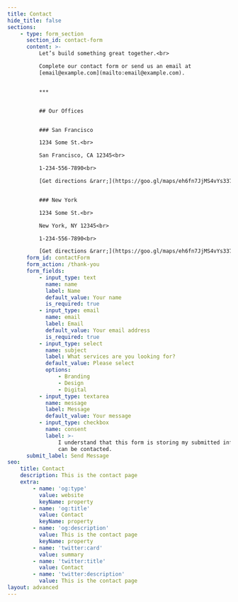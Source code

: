 ```yaml
---
title: Contact
hide_title: false
sections:
    - type: form_section
      section_id: contact-form
      content: >-
          Let’s build something great together.<br>

          Complete our contact form or send us an email at
          [email@example.com](mailto:email@example.com).


          ***


          ## Our Offices


          ### San Francisco

          1234 Some St.<br>

          San Francisco, CA 12345<br>

          1-234-556-7890<br>

          [Get directions &rarr;](https://goo.gl/maps/eh6fn7JjMS4vYs337)


          ### New York

          1234 Some St.<br>

          New York, NY 12345<br>

          1-234-556-7890<br>

          [Get directions &rarr;](https://goo.gl/maps/eh6fn7JjMS4vYs337)
      form_id: contactForm
      form_action: /thank-you
      form_fields:
          - input_type: text
            name: name
            label: Name
            default_value: Your name
            is_required: true
          - input_type: email
            name: email
            label: Email
            default_value: Your email address
            is_required: true
          - input_type: select
            name: subject
            label: What services are you looking for?
            default_value: Please select
            options:
                - Branding
                - Design
                - Digital
          - input_type: textarea
            name: message
            label: Message
            default_value: Your message
          - input_type: checkbox
            name: consent
            label: >-
                I understand that this form is storing my submitted information so I
                can be contacted.
      submit_label: Send Message
seo:
    title: Contact
    description: This is the contact page
    extra:
        - name: 'og:type'
          value: website
          keyName: property
        - name: 'og:title'
          value: Contact
          keyName: property
        - name: 'og:description'
          value: This is the contact page
          keyName: property
        - name: 'twitter:card'
          value: summary
        - name: 'twitter:title'
          value: Contact
        - name: 'twitter:description'
          value: This is the contact page
layout: advanced
---
```

